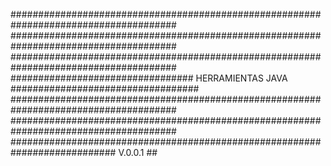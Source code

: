 ######################################################################################
######################################################################################
######################################################################################
################################# HERRAMIENTAS JAVA ##################################
######################################################################################
######################################################################################
########################################################################### V.0.0.1 ##
